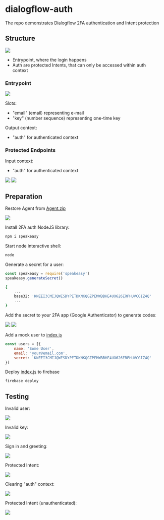 # dialogflow-auth

The repo demonstrates Dialogflow 2FA authentication and Intent protection

## Structure

![](https://i.imgur.com/rfYWhiI.png)

- Entrypoint, where the login happens
- Auth are protected Intents, that can only be accessed within auth context

### Entrypoint

![](https://i.imgur.com/8FO2Xld.png)

Slots:

- "email" (email) representing e-mail
- "key" (number sequence) representing one-time key

Output context:

- "auth" for authenticated context

### Protected Endpoints

Input context:

- "auth" for authenticated context

![](https://i.imgur.com/hmTXWTK.png)
![](https://i.imgur.com/ZqgD1ez.png)

## Preparation

Restore Agent from [Agent.zip](./Agent.zip)

![](https://i.imgur.com/Cft3CtA.png)

Install 2FA auth NodeJS library:

```sh
npm i speakeasy
```

Start node interactive shell:

```sh
node
```

Generate a secret for a user:

```js
const speakeasy = require('speakeasy')
speakeasy.generateSecret()
```

```sh
{
    ...
    base32: 'KNEEI3CMIJQWESDYPETDKNKQGZPEMWBBHE4UO626ERPHUVCGIZ4Q'
    ...
}
```

Add the secret to your 2FA app (Google Authenticator) to generate codes:

![](https://i.imgur.com/1XI8PEH.png)
![](https://i.imgur.com/ZKJQysX.jpg)

Add a mock user to [index.js](https://github.com/mishushakov/dialogflow-auth/blob/b6242939c8ee38576210afbd21ea9d0f39e98fd3/index.js#L6-L10)

```js
const users = [{
    name: 'Some User',
    email: 'your@email.com',
    secret: 'KNEEI3CMIJQWESDYPETDKNKQGZPEMWBBHE4UO626ERPHUVCGIZ4Q'
}]
```

Deploy [index.js](./index.js) to firebase

```sh
firebase deploy
```

## Testing

Invalid user:

![](https://i.imgur.com/IH4olg5.png)

Invalid key:

![](https://i.imgur.com/xeE5IbY.png)

Sign in and greeting:

![](https://i.imgur.com/8tvjV4w.png)

Protected Intent:

![](https://i.imgur.com/bEDxV7a.png)

Clearing "auth" context:

![](https://i.imgur.com/I0JEjQS.png)

Protected Intent (unauthenticated):

![](https://i.imgur.com/wV5UWvC.png)